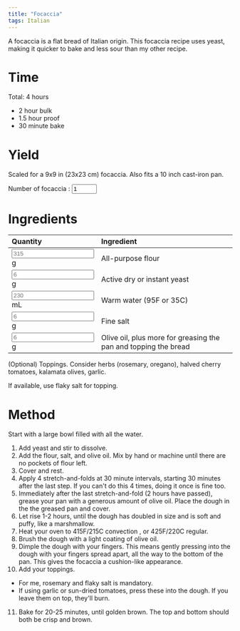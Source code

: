 ```yaml
---
title: "Focaccia"
tags: Italian
---
```


A focaccia is a flat bread of Italian origin. This focaccia recipe uses yeast, making it quicker to bake and less sour than my other recipe.

# Time
Total: 4 hours
- 2 hour bulk
- 1.5 hour proof
- 30 minute bake

# Yield
Scaled for a 9x9 in (23x23 cm) focaccia. Also fits a 10 inch cast-iron pan.

Number of focaccia : <input type="number" min="0" max="10" id="numBread" value="1" placeholder = "1" oninput="calculateRecipe(this.value, this.placeholder)">

# Ingredients
<script> 
  function calculateRecipe(numBread, defaultNumBread) 
  {
  calculateIngredientQuantity(numBread, defaultNumBread, "ap_flour")
  calculateIngredientQuantity(numBread, defaultNumBread, "water")
  calculateIngredientQuantity(numBread, defaultNumBread, "salt")
  calculateIngredientQuantity(numBread, defaultNumBread, "yeast")
  calculateIngredientQuantity(numBread, defaultNumBread, "olive_oil")
  } 
  
  function calculateIngredientQuantity(numBread, defaultNumBread, id) 
  { 
  // The placeholders hold the quantity of that ingredient.
  document.getElementById(id).value = numBread / defaultNumBread * document.getElementById(id).placeholder
  } 
</script> 

<table>
<colgroup>
<col width="30%" />
<col width="70%" />
</colgroup>
<thead>
<tr class="header">
<th align="left">Quantity</th>
<th align="left">Ingredient</th>
</tr>
</thead>
<tbody>
<tr>
<td markdown="span"><input type="text" id="ap_flour" placeholder="315" readonly> g
  </td>
<td markdown="span">All-purpose flour
  </td>
</tr>
<tr>
<td markdown="span"><input type="text" id="yeast" placeholder="6" readonly> g
  </td>
<td markdown="span">Active dry or instant yeast 
  </td>
</tr>
<tr>
<td markdown="span"><input type="text" id="water" placeholder="230" readonly> mL
  </td>
<td markdown="span">Warm water (95F or 35C)
  </td>
</tr>
<tr>
<td markdown="span"><input type="text" id="salt" placeholder="6" readonly> g <!-- 1.25 tsp -->
  </td>
<td markdown="span">Fine salt
  </td>
</tr>
<tr>
<td markdown="span"><input type="text" id="olive_oil" placeholder="6" readonly> g <!-- 2 tsp -->
  </td>
<td markdown="span">Olive oil, plus more for greasing the pan and topping the bread
  </td>
</tr>
</tbody>
</table>

(Optional) Toppings. Consider herbs (rosemary, oregano), halved cherry tomatoes, kalamata olives, garlic.

If available, use flaky salt for topping.

# Method
Start with a large bowl filled with all the water. 
1. Add yeast and stir to dissolve.
2. Add the flour, salt, and olive oil. Mix by hand or machine until there are no pockets of flour left.
3. Cover and rest. 
4. Apply 4 stretch-and-folds at 30 minute intervals, starting 30 minutes after the last step. If you can't do this 4 times, doing it once is fine too.
5. Immediately after the last stretch-and-fold (2 hours have passed), grease your pan with a generous amount of olive oil. Place the dough in the the greased pan and cover.
6. Let rise 1-2 hours, until the dough has doubled in size and is soft and puffy, like a marshmallow.
7. Heat your oven to 415F/215C convection , or 425F/220C regular.
8. Brush the dough with a light coating of olive oil.
9. Dimple the dough with your fingers. This means gently pressing into the dough with your fingers spread apart, all the way to the bottom of the pan. This gives the focaccia a cushion-like appearance.
10. Add your toppings.
  - For me, rosemary and flaky salt is mandatory.
  - If using garlic or sun-dried tomatoes, press these into the dough. If you leave them on top, they'll burn.
11. Bake for 20-25 minutes, until golden brown. The top and bottom should both be crisp and brown.
